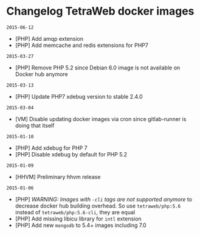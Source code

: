 # Changelog TetraWeb docker images

`2015-06-12`
-  [PHP] Add amqp extension
-  [PHP] Add memcache and redis extensions for PHP7

`2015-03-27`
 - [PHP] Remove PHP 5.2 since Debian 6.0 image is not available on Docker hub anymore

`2015-03-13`
 - [PHP] Update PHP7 xdebug version to stable 2.4.0

`2015-03-04`
 - [VM] Disable updating docker images via cron since gitlab-runner is doing that itself

`2015-01-10`
 - [PHP] Add xdebug for PHP 7
 - [PHP] Disable xdebug by default for PHP 5.2

`2015-01-09`
 - [HHVM] Preliminary hhvm release

`2015-01-06`
- [PHP] *WARNING: Images with `-cli` tags are not supported anymore* to decrease docker hub building overhead. So use `tetraweb/php:5.6` instead of `tetraweb/php:5.6-cli`, they are equal
- [PHP] Add missing libicu library for `intl` extension
- [PHP] Add new `mongodb` to 5.4+ images including 7.0

